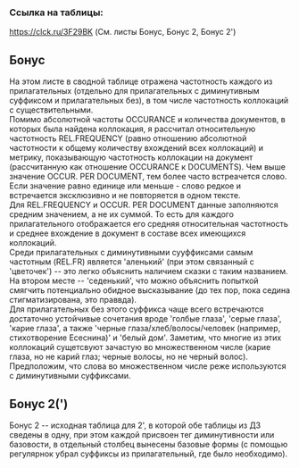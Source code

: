 ### Ссылка на таблицы:
https://clck.ru/3F29BK (См. листы Бонус, Бонус 2, Бонус 2')

## Бонус
На этом листе в сводной таблице отражена частотность каждого из прилагательных (отдельно для прилагательных с диминутивным суффиксом и прилагательных без), в том числе частотность коллокаций с существительными.  
Помимо абсолютной частоты OCCURANCE и количества документов, в которых была найдена коллокация, я рассчитал относительную частотность REL.FREQUENCY (равно отношению абсолютной частотности к общему количеству вхождений всех коллокаций) и метрику, показывающую частотность коллокации на документ (рассчитанную как отношение OCCURANCE к DOCUMENTS). Чем выше значение OCCUR. PER DOCUMENT, тем более часто встреачется слово. Если значение равно единице или меньше - слово редкое и встречается эксклюзивно и не повторяется в одном тексте.   
Для REL.FREQUENCY и OCCUR. PER DOCUMENT данные заполняются средним значением, а не их суммой. То есть для каждого прилагательного отображается его средняя относительная частотность и среднее вхождение в документ в составе всех имеющихся коллокаций.  
Среди прилагательных с диминутивными сууффиксами самым частотным (REL.FR) является 'аленький' (при этом связанный с 'цветочек') -- это легко объяснить наличием сказки с таким названием. На втором месте -- 'седенький', что можно объяснить попыткой смягчить потенциально обидное высказывание (до тех пор, пока седина стигматизирована, это праввда).  
Для прилагательных без этого суффикса чаще всего встречаются достаточно устойчивые сочетания вроде 'голбые глаза', 'серые глаза', 'карие глаза', а также 'черные глаза/хлеб/волосы/человек (например, стихотворение Есеснина)' и 'белый дом'. Заметим, что многие из этих коллокаций сущетсвуют зачастую во множественном числе (карие глаза, но не карий глаз; черные волосы, но не черный волос).  
Предположим, что слова во множественном числе реже используются с диминутивными суффиксами.

## Бонус 2(')
Бонус 2 -- исходная таблица для 2', в которой обе таблицы из ДЗ сведены в одну, при этом каждой присвоен тег диминутивности или базовости, в отдельный столбец вынесены базовые формы (с помощью регулярнок убрал суффиксы из прилагательный, где было необходимо).  


